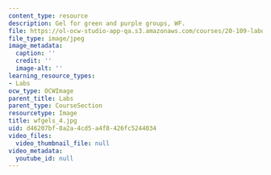 ```yaml
---
content_type: resource
description: Gel for green and purple groups, WF.
file: https://ol-ocw-studio-app-qa.s3.amazonaws.com/courses/20-109-laboratory-fundamentals-in-biological-engineering-fall-2007/d46207bf8a2a4cd5a4f8426fc5244034_wfgels_4.jpg
file_type: image/jpeg
image_metadata:
  caption: ''
  credit: ''
  image-alt: ''
learning_resource_types:
- Labs
ocw_type: OCWImage
parent_title: Labs
parent_type: CourseSection
resourcetype: Image
title: wfgels_4.jpg
uid: d46207bf-8a2a-4cd5-a4f8-426fc5244034
video_files:
  video_thumbnail_file: null
video_metadata:
  youtube_id: null
---
```

